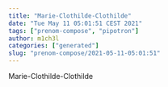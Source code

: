 ```yaml
---
title: "Marie-Clothilde-Clothilde"
date: "Tue May 11 05:01:51 CEST 2021"
tags: ["prenom-compose", "pipotron"]
author: m1ch3l
categories: ["generated"]
slug: "prenom-compose/2021-05-11-05:01:51"
---
```


Marie-Clothilde-Clothilde
